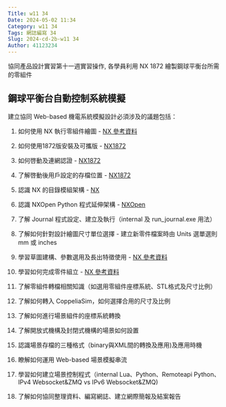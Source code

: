 ```yaml
---
Title: w11 34
Date: 2024-05-02 11:34
Category: w11 34
Tags: 網誌編寫 34
Slug: 2024-cd-2b-w11 34
Author: 41123234
---
```


協同產品設計實習第十一週實習操作, 各學員利用 NX 1872 繪製鋼球平衡台所需的零組件

<!-- PELICAN_END_SUMMARY -->

## 鋼球平衡台自動控制系統模擬

建立協同 Web-based 機電系統模擬設計必須涉及的議題包括：

1. 如何使用 NX 執行零組件繪圖 - [NX 參考資料](https://me5763.github.io/lab/assets/books/NX-12-for-Engineering-Design.pdf)

2. 如何使用1872版安裝及可攜版 - [NX1872](https://mde.tw/cd2024/blog/2024-cd-2b-w5.html#NX1872)

3. 如何啓動及連網認證 - [NX1872](https://mde.tw/cd2024/blog/2024-cd-2b-w5.html#NX1872)

4. 了解啓動後用戶設定的存檔位置 - [NX1872](https://mde.tw/cd2024/blog/2024-cd-2b-w5.html#NX1872)

5. 認識 NX 的目錄模組架構 - [NX](https://mde.tw/cd2024/content/NX.html)

6. 認識 NXOpen Python 程式延伸架構 - [NXOpen](https://mde.tw/cd2024/content/NXOpen.html)

7. 了解 Journal 程式設定、建立及執行（internal 及 run_journal.exe 用法）

8. 了解如何針對設計繪圖尺寸單位選擇 - 建立新零件檔案時由 Units 選單選則 mm 或 inches

9. 學習草圖建構、參數選用及長出特徵使用 - [NX 參考資料](https://me5763.github.io/lab/assets/books/NX-12-for-Engineering-Design.pdf)

10. 學習如何完成零件組立 - [NX 參考資料](https://me5763.github.io/lab/assets/books/NX-12-for-Engineering-Design.pdf)

11. 了解零組件轉檔相關知識（如選用零組件座標系統、STL格式及尺寸比例）

12. 了解如何轉入 CoppeliaSim，如何選擇合用的尺寸及比例

13. 了解如何進行場景組件的座標系統轉換

14. 了解開放式機構及封閉式機構的場景如何設置

15. 認識場景存檔的三種格式（binary與XML間的轉換及應用)及應用時機

16. 瞭解如何運用 Web-based 場景模擬串流

17. 學習如何建立場景控制程式（internal Lua、Python、Remoteapi Python、IPv4 Websocket&ZMQ vs IPv6 Websocket&ZMQ)

18. 了解如何協同整理資料、編寫網誌、建立網際簡報及結案報告